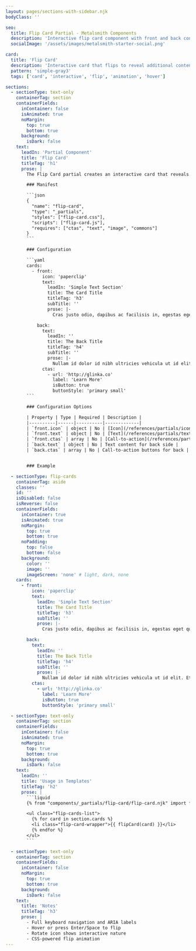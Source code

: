 ```yaml
---
layout: pages/sections-with-sidebar.njk
bodyClass: ''

seo:
  title: Flip Card Partial - Metalsmith Components
  description: 'Interactive flip card component with front and back content areas'
  socialImage: '/assets/images/metalsmith-starter-social.png'

card:
  title: 'Flip Card'
  description: 'Interactive card that flips to reveal additional content'
  pattern: 'simple-gray3'
  tags: ['card', 'interactive', 'flip', 'animation', 'hover']

sections:
  - sectionType: text-only
    containerTag: section
    containerFields:
      inContainer: false
      isAnimated: true
      noMargin:
        top: true
        bottom: true
      background:
        isDark: false
    text:
      leadIn: 'Partial Component'
      title: 'Flip Card'
      titleTag: 'h1'
      prose: |
        The Flip Card partial creates an interactive card that reveals additional content when hovered. It supports both front and back content areas with text -, icon -, and call-to-action partials. 

        ### Manifest

        ```json
        {
          "name": "flip-card",
          "type": "_partials",
          "styles": ["flip-card.css"],
          "scripts": ["flip-card.js"],
          "requires": ["ctas", "text", "image", "commons"]
        }
        ```

        ### Configuration

        ```yaml
        cards:
          - front:
              icon: 'paperclip'
              text:
                leadIn: 'Simple Text Section'
                title: The Card Title
                titleTag: 'h3'
                subTitle: ''
                prose: |-
                  Cras justo odio, dapibus ac facilisis in, egestas eget quam. Maecenas sed diam eget risus varius blandit sit amet non magna.

            back:
              text:
                leadIn: ''
                title: The Back Title
                titleTag: 'h4'
                subTitle: ''
                prose: |-
                  Nullam id dolor id nibh ultricies vehicula ut id elit. Etiam porta sem malesuada magna mollis euismod. Aenean eu leo quam. Pellentesque ornare sem lacinia quam venenatis vestibulum.
              ctas:
                - url: 'http://glinka.co'
                  label: 'Learn More'
                  isButton: true
                  buttonStyle: 'primary small'
        ```

        ### Configuration Options

        | Property | Type | Required | Description |
        |----------|------|----------|-------------|
        | `front.icon` | object | No | [Icon](/references/partials/icon/) configuration for front side |
        | `front.text` | object | No | [Text](/references/partials/text/) content for front side |
        | `front.ctas` | array | No | [Call-to-action](/references/partials/ctas/) buttons for front |
        | `back.text` | object | No | Text content for back side |
        | `back.ctas` | array | No | Call-to-action buttons for back |


        ### Example

  - sectionType: flip-cards
    containerTag: aside
    classes: ''
    id: ''
    isDisabled: false
    isReverse: false
    containerFields:
      inContainer: true
      isAnimated: true
      noMargin:
        top: true
        bottom: true
      noPadding:
        top: false
        bottom: false
      background:
        color: ''
        image: ''
        imageScreen: 'none' # light, dark, none
    cards:
      - front:
          icon: 'paperclip'
          text:
            leadIn: 'Simple Text Section'
            title: The Card Title
            titleTag: 'h3'
            subTitle: ''
            prose: |-
              Cras justo odio, dapibus ac facilisis in, egestas eget quam. Maecenas sed diam eget risus varius blandit sit amet non magna.

        back:
          text:
            leadIn: ''
            title: The Back Title
            titleTag: 'h4'
            subTitle: ''
            prose: |-
              Nullam id dolor id nibh ultricies vehicula ut id elit. Etiam porta sem malesuada magna mollis euismod. Aenean eu leo quam. Pellentesque ornare sem lacinia quam venenatis vestibulum.
          ctas:
            - url: 'http://glinka.co'
              label: 'Learn More'
              isButton: true
              buttonStyle: 'primary small'

  - sectionType: text-only
    containerTag: section
    containerFields:
      inContainer: false
      isAnimated: true
      noMargin:
        top: true
        bottom: true
      background:
        isDark: false
    text:
      leadIn: ''
      title: 'Usage in Templates'
      titleTag: 'h2'
      prose: |
        ```liquid
        {% from "components/_partials/flip-card/flip-card.njk" import flipCard %}

        <ul class="flip-cards-list">
          {% for card in section.cards %}
          <li class="flip-card-wrapper">{{ flipCard(card) }}</li>
          {% endfor %}
        </ul>
        ```

  - sectionType: text-only
    containerTag: section
    containerFields:
      inContainer: false
      noMargin:
        top: true
        bottom: true
      background:
        isDark: false
    text:
      title: 'Notes'
      titleTag: 'h3'
      prose: |
        - Full keyboard navigation and ARIA labels
        - Hover or press Enter/Space to flip
        - Rotate icon shows interactive nature
        - CSS-powered flip animation
---
```

